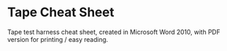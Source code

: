 # Tape Cheat Sheet

Tape test harness cheat sheet, created in Microsoft Word 2010, with PDF version for printing / easy reading.
